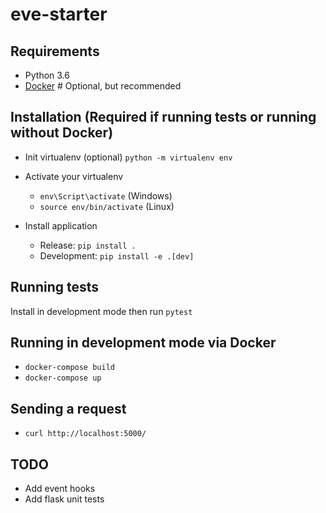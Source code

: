 # eve-starter

## Requirements
- Python 3.6
- [Docker](https://www.docker.com/) # Optional, but recommended

## Installation (Required if running tests or running without Docker)

- Init virtualenv (optional)  `python -m virtualenv env`
- Activate your virtualenv
  - `env\Script\activate` (Windows)
  - `source env/bin/activate` (Linux)

- Install application
    -  Release: `pip install .`
    -  Development: `pip install -e .[dev]`

## Running tests

Install in development mode then run `pytest`

## Running in development mode via Docker

- `docker-compose build`
- `docker-compose up`

## Sending a request

- `curl http://localhost:5000/`

## TODO

- Add event hooks
- Add flask unit tests
